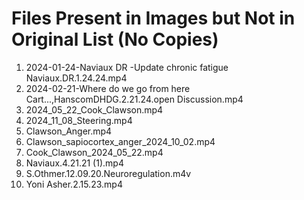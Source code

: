 # Files Present in Images but Not in Original List (No Copies)

1. 2024-01-24-Naviaux DR -Update chronic fatigue Naviaux.DR.1.24.24.mp4
2. 2024-02-21-Where do we go from here Cart...,HanscomDHDG.2.21.24.open Discussion.mp4
3. 2024_05_22_Cook_Clawson.mp4
4. 2024_11_08_Steering.mp4
5. Clawson_Anger.mp4
6. Clawson_sapiocortex_anger_2024_10_02.mp4
7. Cook_Clawson_2024_05_22.mp4
8. Naviaux.4.21.21 (1).mp4
9. S.Othmer.12.09.20.Neuroregulation.m4v
10. Yoni Asher.2.15.23.mp4